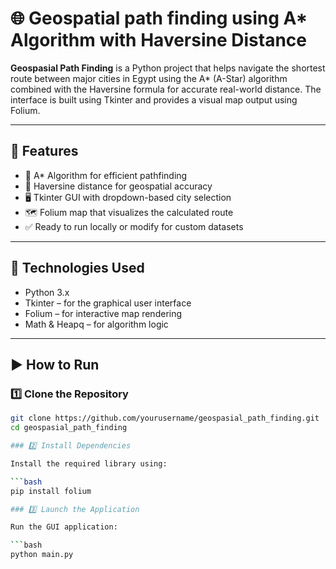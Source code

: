 # 🌐 Geospatial path finding using A* Algorithm with Haversine Distance 


**Geospasial Path Finding** is a Python project that helps navigate the shortest route between major cities in Egypt using the A* (A-Star) algorithm combined with the Haversine formula for accurate real-world distance. The interface is built using Tkinter and provides a visual map output using Folium.

---

## 🚀 Features

- 🔁 A* Algorithm for efficient pathfinding
- 📍 Haversine distance for geospatial accuracy
- 🖥️ Tkinter GUI with dropdown-based city selection
- 🗺️ Folium map that visualizes the calculated route
- ✅ Ready to run locally or modify for custom datasets

---

## 🧩 Technologies Used

- Python 3.x
- Tkinter – for the graphical user interface
- Folium – for interactive map rendering
- Math & Heapq – for algorithm logic
---

## ▶️ How to Run

### 1️⃣ Clone the Repository

```bash
git clone https://github.com/yourusername/geospasial_path_finding.git
cd geospasial_path_finding

### 2️⃣ Install Dependencies

Install the required library using:

```bash
pip install folium

### 3️⃣ Launch the Application

Run the GUI application:

```bash
python main.py




